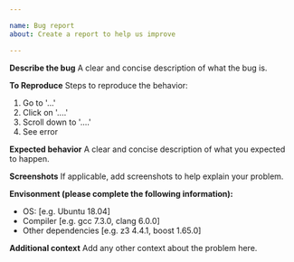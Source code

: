 ```yaml
---

name: Bug report
about: Create a report to help us improve

---
```


**Describe the bug**
A clear and concise description of what the bug is.

**To Reproduce**
Steps to reproduce the behavior:
1. Go to '...'
2. Click on '....'
3. Scroll down to '....'
4. See error

**Expected behavior**
A clear and concise description of what you expected to happen.

**Screenshots**
If applicable, add screenshots to help explain your problem.

**Envisonment (please complete the following information):**

-   OS: [e.g. Ubuntu 18.04]
-   Compiler [e.g. gcc 7.3.0, clang 6.0.0]
-   Other dependencies [e.g. z3 4.4.1, boost 1.65.0]

**Additional context**
Add any other context about the problem here.

